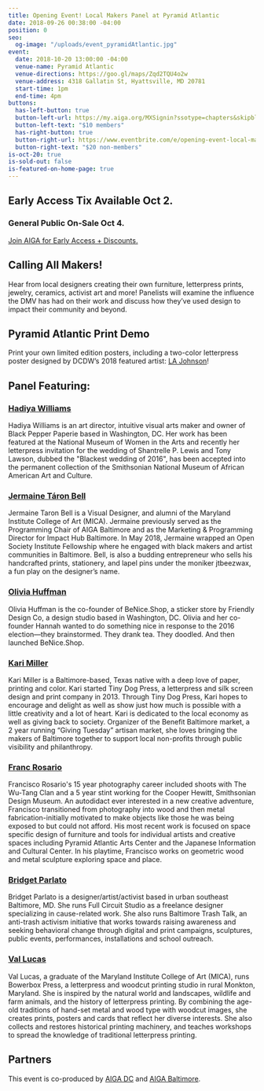 ```yaml
---
title: Opening Event! Local Makers Panel at Pyramid Atlantic
date: 2018-09-26 00:38:00 -04:00
position: 0
seo:
  og-image: "/uploads/event_pyramidAtlantic.jpg"
event:
  date: 2018-10-20 13:00:00 -04:00
  venue-name: Pyramid Atlantic
  venue-directions: https://goo.gl/maps/Zqd2TQU4o2w
  venue-address: 4318 Gallatin St, Hyattsville, MD 20781
  start-time: 1pm
  end-time: 4pm
buttons:
  has-left-button: true
  button-left-url: https://my.aiga.org/MXSignin?ssotype=chapters&skipblacklist&returnurl=https%3A%2F%2Fdc.aiga.org%2Fevent%2Fopening-event-local-makers-panel-at-pyramid-atlantic%2F%3Fredirect_source%3Deventbrite_register
  button-left-text: "$10 members"
  has-right-button: true
  button-right-url: https://www.eventbrite.com/e/opening-event-local-makers-panel-at-pyramid-atlantic-tickets-50828093195
  button-right-text: "$20 non-members"
is-oct-20: true
is-sold-out: false
is-featured-on-home-page: true
---
```


## Early Access Tix Available Oct 2. 
### General Public On-Sale Oct 4.
[Join AIGA for Early Access + Discounts.](http://dc.aiga.org/membership/membership-rates/)


## Calling All Makers!
Hear from local designers creating their own furniture, letterpress prints, jewelry, ceramics, activist art and more! Panelists will examine the influence the DMV has had on their work and discuss how they’ve used design to impact their community and beyond.
 
## Pyramid Atlantic Print Demo
Print your own limited edition posters, including a two-color letterpress poster designed by DCDW’s 2018 featured artist: [LA Johnson](http://www.thelajohnson.com/)!
 
## Panel Featuring:

### [Hadiya Williams](https://www.instagram.com/hadiyawilliams/)
Hadiya Williams is an art director, intuitive visual arts maker and owner of Black Pepper Paperie based in Washington, DC. Her work has been featured at the National Museum of Women in the Arts and recently her letterpress invitation for the wedding of Shantrelle P. Lewis and Tony Lawson, dubbed the "Blackest wedding of 2016", has been accepted into the permanent collection of the Smithsonian National Museum of African American Art and Culture.
 
### [Jermaine Táron Bell](https://www.jermainetbell.com/jtbeezwaxshop/)
Jermaine Taron Bell is a Visual Designer, and alumni of the Maryland Institute College of Art (MICA). Jermaine previously served as the Programming Chair of AIGA Baltimore and as the Marketing & Programming Director for Impact Hub Baltimore. In May 2018, Jermaine wrapped an Open Society Institute Fellowship where he engaged with black makers and artist communities in Baltimore. Bell, is also a budding entrepreneur who sells his handcrafted prints, stationery, and lapel pins under the moniker jtbeezwax, a fun play on the designer’s name.
 
### [Olivia Huffman](https://www.benice.shop/)
Olivia Huffman is the co-founder of BeNice.Shop, a sticker store by Friendly Design Co, a design studio based in Washington, DC. Olivia and her co-founder Hannah wanted to do something nice in response to the 2016 election—they brainstormed. They drank tea. They doodled. And then launched BeNice.Shop.
 
### [Kari Miller](http://tinydogpress.com/)
Kari Miller is a Baltimore-based, Texas native with a deep love of paper, printing and color. Kari started Tiny Dog Press, a letterpress and silk screen design and print company in 2013. Through Tiny Dog Press, Kari hopes to encourage and delight as well as show just how much is possible with a little creativity and a lot of heart. Kari is dedicated to the local economy as well as giving back to society. Organizer of the Benefit Baltimore market, a 2 year running “Giving Tuesday” artisan market, she loves bringing the makers of Baltimore together to support local non-profits through public visibility and philanthropy.
 
### [Franc Rosario](http://francrosario.com/)
Francisco Rosario's 15 year photography career included shoots with The Wu-Tang Clan and a 5 year stint working for the Cooper Hewitt, Smithsonian Design Museum. An autodidact ever interested in a new creative adventure, Francisco transitioned from photography into wood and then metal fabrication-initially motivated to make objects like those he was being exposed to but could not afford. His most recent work is focused on space specific design of furniture and tools for individual artists and creative spaces including Pyramid Atlantic Arts Center and the Japanese Information and Cultural Center. In his playtime, Francisco works on geometric wood and metal sculpture exploring space and place.
 
### [Bridget Parlato](http://www.fullcircuitstudio.com/?page_id=1483)
Bridget Parlato is a designer/artist/activist based in urban southeast Baltimore, MD. She runs Full Circuit Studio as a freelance designer specializing in cause-related work. She also runs Baltimore Trash Talk, an anti-trash activism initiative that works towards raising awareness and seeking behavioral change through digital and print campaigns, sculptures, public events, performances, installations and school outreach.
 
### [Val Lucas](https://shop.bowerbox.com/)
Val Lucas, a graduate of the Maryland Institute College of Art (MICA), runs Bowerbox Press, a letterpress and woodcut printing studio in rural Monkton, Maryland. She is inspired by the natural world and landscapes, wildlife and farm animals, and the history of letterpress printing. By combining the age-old traditions of hand-set metal and wood type with woodcut images, she creates prints, posters and cards that reflect her diverse interests. She also collects and restores historical printing machinery, and teaches workshops to spread the knowledge of traditional letterpress printing.

## Partners
This event is co-produced by [AIGA DC](https://dc.aiga.org/) and [AIGA Baltimore](https://baltimore.aiga.org/). 

